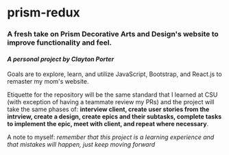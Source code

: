 # prism-redux
### A fresh take on Prism Decorative Arts and Design's website to improve functionality and feel.
#### ***A personal project by Clayton Porter***


Goals are to explore, learn, and utilize JavaScript, Bootstrap, and React.js to remaster my mom's website.

Etiquette for the repository will be the same standard that I learned at CSU (with exception of having a teammate review my PRs) and the project will take the same phases of: 
**interview client, create user stories from the intrview, create a design, create epics and their subtasks, complete tasks to implement the epic, meet with client, and repeat where necessary**.

A note to myself:
*remember that this project is a learning experience and that mistakes will happen, just keep moving forward*
